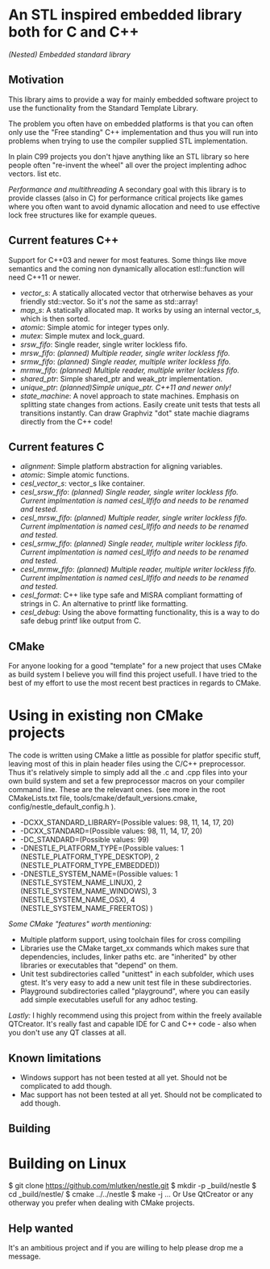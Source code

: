 An STL inspired embedded library both for C and C++
===================================================
_(Nested) Embedded standard library_

Motivation
----------
This library aims to provide a way for mainly embedded software
project to use the functionality from the Standard Template Library.

The problem you often have on embedded platforms is that you can often only
use the "Free standing" C++ implementation and thus you will run into problems
when trying to use the compiler supplied STL implementation.

In plain C99 projects you don't hjave anything like an STL library so here people
often "re-invent the wheel" all over the project implenting adhoc vectors. list etc.

*Performance and multithreading*
A secondary goal with this library is to provide classes (also in C) for performance critical
projects like games where you often want to avoid dynamic allocation and need to use effective
lock free structures like for example queues.


Current features C++
--------------------
Support for C++03 and newer for most features. Some things like move semantics and the
coming non dynamically allocation estl::function will need C++11 or newer.

- *vector_s*: A statically allocated vector that otrherwise behaves as your friendly std::vector.
  So it's _not_ the same as std::array!
- *map_s*: A statically allocated map. It works by using an internal vector_s, which is then sorted.
- *atomic*: Simple atomic for integer types only.
- *mutex*: Simple mutex and lock_guard.
- *srsw_fifo*: Single reader, single writer lockless fifo.
- *mrsw_fifo*: _(planned) Multiple reader, single writer lockless fifo._
- *srmw_fifo*: _(planned) Single reader, multiple writer lockless fifo._
- *mrmw_fifo*: _(planned) Multiple reader, multiple writer lockless fifo._
- *shared_ptr*: Simple shared_ptr and weak_ptr implementation.
- *unique_ptr*: _(planned)Simple unique_ptr. C++11 and newer only!_
- *state_machine*: A novel approach to state machines. Emphasis on splitting state changes from actions.
   Easily create unit tests that tests all transitions instantly. Can draw Graphviz "dot" state machie diagrams
   directly from the C++ code!

Current features C
------------------
- *alignment*: Simple platform abstraction for aligning variables.
- *atomic*: Simple atomic functions.
- *cesl_vector_s*: vector_s like container.
- *cesl_srsw_fifo*: _(planned) Single reader, single writer lockless fifo. Current implmentation is named cesl_llfifo and needs to be renamed and tested._
- *cesl_mrsw_fifo*: _(planned) Multiple reader, single writer lockless fifo. Current implmentation is named cesl_llfifo and needs to be renamed and tested._
- *cesl_srmw_fifo*: _(planned) Single reader, multiple writer lockless fifo. Current implmentation is named cesl_llfifo and needs to be renamed and tested._
- *cesl_mrmw_fifo*: _(planned) Multiple reader, multiple writer lockless fifo. Current implmentation is named cesl_llfifo and needs to be renamed and tested._
- *cesl_format*: C++ like type safe and MISRA compliant formatting of strings in C. An alternative to printf
  like formatting.
- *cesl_debug*: Using the above formatting functionality, this is a way to do safe debug printf like
  output from C.


CMake
-----
For anyone looking for a good "template" for a new project that uses CMake as build
system I believe you will find this project usefull.
I have tried to the best of my effort to use the most recent best practices in regards
to CMake.

# Using in existing non CMake projects
The code is written using CMake a little as possible for platfor specific stuff, leaving most
of this in plain header files using the C/C++ preprocessor. Thus it's relatively simple to simply add
all the .c and .cpp files into your own build system and set a few preprocessor macros on your compiler
command line. These are the relevant ones. (see more in the root CMakeLists.txt file,
tools/cmake/default_versions.cmake, config/nestle_default_config.h ).

- -DCXX_STANDARD_LIBRARY=(Possible values: 98, 11, 14, 17, 20)
- -DCXX_STANDARD=(Possible values: 98, 11, 14, 17, 20)
- -DC_STANDARD=(Possible values: 99)
- -DNESTLE_PLATFORM_TYPE=(Possible values: 1 (NESTLE_PLATFORM_TYPE_DESKTOP), 2 (NESTLE_PLATFORM_TYPE_EMBEDDED))
- -DNESTLE_SYSTEM_NAME=(Possible values: 1 (NESTLE_SYSTEM_NAME_LINUX), 2 (NESTLE_SYSTEM_NAME_WINDOWS), 3 (NESTLE_SYSTEM_NAME_OSX), 4 (NESTLE_SYSTEM_NAME_FREERTOS) )

*Some CMake "features" worth mentioning:*
- Multiple platform support, using toolchain files for cross compiling
- Libraries use the CMake target_xx commands which makes sure that dependencies, includes, linker paths etc.
  are "inherited" by other libraries or executables that "depend" on them.
- Unit test subdirectories called "unittest" in each subfolder, which uses gtest. It's very easy to add a new unit test file in these
  subdirectories.
- Playground subdirectories called "playground", where you can easily add simple executables usefull for any adhoc testing.


*Lastly:* I highly recommend using this project from within the freely available QTCreator.
It's really fast and capable IDE for C and C++ code - also when you don't use any QT classes at all.

Known limitations
-----------------
- Windows support has not been tested at all yet. Should not be complicated to add though.
- Mac support has not been tested at all yet. Should not be complicated to add though.


Building
--------
# Building on Linux
$ git clone https://github.com/mlutken/nestle.git
$ mkdir -p _build/nestle
$ cd _build/nestle/
$ cmake ../../nestle
$ make -j
...
Or Use QtCreator or any otherway you prefer when dealing with CMake projects.


Help wanted
-----------
It's an ambitious project and if you are willing to help please drop me a message.



